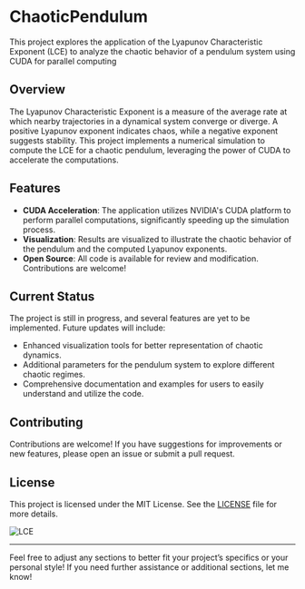 # ChaoticPendulum

This project explores the application of the Lyapunov Characteristic Exponent (LCE) to analyze the chaotic behavior of a pendulum system using CUDA for parallel computing

## Overview

The Lyapunov Characteristic Exponent is a measure of the average rate at which nearby trajectories in a dynamical system converge or diverge. A positive Lyapunov exponent indicates chaos, while a negative exponent suggests stability. This project implements a numerical simulation to compute the LCE for a chaotic pendulum, leveraging the power of CUDA to accelerate the computations.

## Features

- **CUDA Acceleration**: The application utilizes NVIDIA's CUDA platform to perform parallel computations, significantly speeding up the simulation process.
- **Visualization**: Results are visualized to illustrate the chaotic behavior of the pendulum and the computed Lyapunov exponents.
- **Open Source**: All code is available for review and modification. Contributions are welcome!

## Current Status

The project is still in progress, and several features are yet to be implemented. Future updates will include:

- Enhanced visualization tools for better representation of chaotic dynamics.
- Additional parameters for the pendulum system to explore different chaotic regimes.
- Comprehensive documentation and examples for users to easily understand and utilize the code.

## Contributing

Contributions are welcome! If you have suggestions for improvements or new features, please open an issue or submit a pull request.

## License

This project is licensed under the MIT License. See the [LICENSE](LICENSE) file for more details.

![LCE](./imag/Results/LCE_ICON.png)

---

Feel free to adjust any sections to better fit your project’s specifics or your personal style! If you need further assistance or additional sections, let me know!
